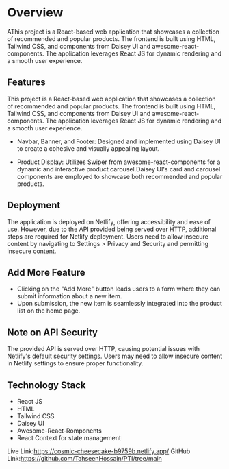 
# Overview

AThis project is a React-based web application that showcases a collection of recommended and popular products. The frontend is built using HTML, Tailwind CSS, and components from Daisey UI and awesome-react-components. The application leverages React JS for dynamic rendering and a smooth user experience.

## Features
This project is a React-based web application that showcases a collection of recommended and popular products. The frontend is built using HTML, Tailwind CSS, and components from Daisey UI and awesome-react-components. The application leverages React JS for dynamic rendering and a smooth user experience.
- Navbar, Banner, and Footer: Designed and implemented using Daisey UI to create a cohesive and visually appealing layout.

- Product Display: Utilizes Swiper from awesome-react-components for a dynamic and interactive product carousel.Daisey UI's card and carousel components are employed to showcase both recommended and popular products.

## Deployment
The application is deployed on Netlify, offering accessibility and ease of use. However, due to the API provided being served over HTTP, additional steps are required for Netlify deployment. Users need to allow insecure content by navigating to Settings > Privacy and Security and permitting insecure content.
## Add More Feature
- Clicking on the "Add More" button leads users to a form where they can submit information about a new item.
- Upon submission, the new item is seamlessly integrated into the product list on the home page.

## Note on API Security
The provided API is served over HTTP, causing potential issues with Netlify's default security settings. Users may need to allow insecure content in Netlify settings to ensure proper functionality.

## Technology Stack
- React JS
- HTML
- Tailwind CSS
- Daisey UI
- Awesome-React-Romponents
- React Context for state management

Live Link:https://cosmic-cheesecake-b9759b.netlify.app/
GitHub Link:https://github.com/TahseenHossain/PTI/tree/main
